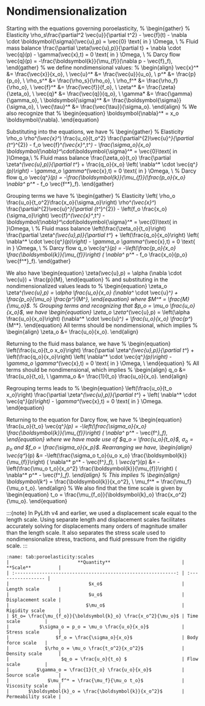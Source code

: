 # Nondimensionalization

Starting with the equations governing poroelasticity,
%
\begin{gather}
% Elasticity
  \rho_s\frac{\partial^2 \vec{u}}{\partial t^2} - \vec{f}(t) - \nabla \cdot \boldsymbol{\sigma}(\vec{u},p) = \vec{0} \text{ in } \Omega, \\
% Fluid mass balance
  \frac{\partial \zeta(\vec{u},p)}{\partial t} + \nabla \cdot \vec{q}(p) - \gamma(\vec{x},t) = 0 \text{ in } \Omega, \\
% Darcy flow
  \vec{q}(p) = -\frac{\boldsymbol{k}}{\mu_{f}}(\nabla p - \vec{f}_f),
\end{gather}
%
we define nondimensional values:
%
\begin{align}
\vec{x}^* &= \frac{\vec{x}}{x_o}, \\
\vec{u}^* &= \frac{\vec{u}}{u_o}, \\
p^* &= \frac{p}{p_o}, \\
\rho_s^* &= \frac{\rho_s}{\rho_o}, \\
\rho_f^* &= \frac{\rho_f}{\rho_o}, \\
\vec{f}^* &= \frac{\vec{f}}{f_o}, \\
\zeta^* &= \frac{\zeta}{\zeta_o}, \\
\vec{q}* &= \frac{\vec{q}}{q_o}, \\
\gamma* &= \frac{\gamma}{\gamma_o}, \\
\boldsymbol{\sigma}^* &= \frac{\boldsymbol{\sigma}}{\sigma_o}, \\
\vec{\tau}^* &= \frac{\vec{\tau}}{\sigma_o}.
\end{align}
%
We also recognize that
%
\begin{equation}
\boldsymbol{\nabla}^* = x_o \boldsymbol{\nabla}.
\end{equation}

Substituting into the equations, we have
%
\begin{gather}
% Elasticity
\rho_o  \rho^*(\vec{x}^*) \frac{u_o}{t_o^2} \frac{\partial^{2}\vec{u}^*}{\partial {t^*}^{2}} - f_o \vec{f}^*(\vec{x}^*,t^*) - \frac{\sigma_o}{x_o} \boldsymbol{\nabla}^*\cdot\boldsymbol{\sigma}^* = \vec{0}\text{ in }\Omega,\\
% Fluid mass balance
\frac{\zeta_o}{t_o} \frac{\partial \zeta^*(\vec{u},p)}{\partial t^*} + \frac{q_o}{x_o} \left( \nabla^* \cdot \vec{q^*}(p)\right) - \gamma_o \gamma^*(\vec{x},t) = 0 \text{ in } \Omega, \\
% Darcy flow
q_o \vec{q^*}(p) = -\frac{\boldsymbol{k}}{\mu_{f}}(\frac{p_o}{x_o} \nabla^* p^* - f_o \vec{f^*}_f).
\end{gather}

Grouping terms we have
%
\begin{gather}
% Elasticity
\left( \rho_o \frac{u_o}{t_o^2}\frac{x_o}{\sigma_o}\right) \rho^*(\vec{x}^*) \frac{\partial^{2}\vec{u}^*}{\partial {t^*}^{2}} - \left(f_o \frac{x_o}{\sigma_o}\right) \vec{f}^*(\vec{x}^*,t^*) -  \boldsymbol{\nabla}^*\cdot\boldsymbol{\sigma}^* = \vec{0}\text{ in }\Omega, \\
% Fluid mass balance
\left(\frac{\zeta_o}{t_o}\right) \frac{\partial \zeta^*(\vec{u},p)}{\partial t^*} + \left(\frac{q_o}{x_o}\right) \left( \nabla^* \cdot \vec{q^*}(p)\right) - \gamma_o \gamma^*(\vec{x},t) = 0 \text{ in } \Omega, \\
% Darcy flow
q_o \vec{q^*}(p) = -\left(\frac{p_o}{x_o} \frac{\boldsymbol{k}}{\mu_{f}}\right) ( \nabla^* p^* - f_o \frac{x_o}{p_o} \vec{f^*}_f).
\end{gather}

We also have
\begin{equation}
  \zeta(\vec{u},p) = \alpha (\nabla \cdot \vec{u}) + \frac{p}{M},
\end{equation}
%
and substituting in the nondimensionalized values leads to
%
\begin{equation}
  \zeta_o \zeta^*(\vec{u},p) = \alpha \frac{u_o}{x_o} (\nabla^* \cdot \vec{u}^*) + \frac{p_o}{\mu_o} \frac{p^*}{M^*},
\end{equation}
where $M^* = \frac{M}{\mu_o}$.
%
Grouping terms and recognizing that $p_o = \mu_o \frac{u_o}{x_o}$, we have
\begin{equation}
  \zeta_o \zeta^*(\vec{u},p) = \left(\alpha \frac{u_o}{x_o}\right) (\nabla^* \cdot \vec{u}^*) + \frac{u_o}{x_o} \frac{p^*}{M^*}.
\end{equation}
All terms should be nondimensional, which implies
%
\begin{align}
\zeta_o &= \frac{u_o}{x_o}.
\end{align}

Returning to the fluid mass balance, we have
%
\begin{equation}
\left(\frac{u_o}{t_o x_o}\right) \frac{\partial \zeta^*(\vec{u},p)}{\partial t^*} + \left(\frac{q_o}{x_o}\right) \left( \nabla^* \cdot \vec{q^*}(p)\right) - \gamma_o \gamma^*(\vec{x},t) = 0 \text{ in } \Omega, \\
\end{equation}
%
All terms should be nondimensional, which implies
%
\begin{align}
q_o &= \frac{u_o}{t_o}, \\
\gamma_o &= \frac{1}{t_o} \frac{u_o}{x_o}.
\end{align}

Regrouping terms leads to
%
\begin{equation}
\left(\frac{u_o}{t_o x_o}\right) \frac{\partial \zeta^*(\vec{u},p)}{\partial t^*} + \left( \nabla^* \cdot \vec{q^*}(p)\right) - \gamma^*(\vec{x},t) = 0 \text{ in } \Omega.
\end{equation}

Returning to the equation for Darcy flow, we have
%
\begin{equation}
\frac{u_o}{t_o} \vec{q^*}(p) = -\left(\frac{\sigma_o}{x_o} \frac{\boldsymbol{k}}{\mu_{f}}\right) ( \nabla^* p^* - \vec{f^*}_f),
\end{equation}
where we have made use of $q_o = \frac{u_o}{t_o}$, $\sigma_o = p_o$ and $f_o = \frac{\sigma_o}{x_p}$.
Rearranging we have,
\begin{align}
\vec{q^*}(p) &= -\left(\frac{\sigma_o t_o}{u_o x_o} \frac{\boldsymbol{k}}{\mu_{f}}\right) ( \nabla^* p^* - \vec{f^*}_f), \\
\vec{q^*}(p) &= -\left(\frac{\mu_o t_o}{x_o^2} \frac{\boldsymbol{k}}{\mu_{f}}\right) ( \nabla^* p^* - \vec{f^*}_f).
\end{align}
%
This implies
%
\begin{align}
\boldsymbol{k^*} = \frac{\boldsymbol{k}}{x_o^2}, \\
\mu_f^* = \frac{\mu_f}{\mu_o t_o}.
\end{align}
%
We also find that the time scale is given by
\begin{equation}
t_o = \frac{\mu_{f_o}}{\boldsymbol{k}_o} \frac{x_o^2}{\mu_o}.
\end{equation}

:::{note}
In PyLith v4 and earlier, we used a displacement scale equal to the length scale.
Using separate length and displacement scales facilitates accurately solving for displacements many orders of magnitude smaller than the length scale.
It also separates the stress scale used to nondimensionalize stress, tractions, and fluid pressure from the rigidity scale.
:::

```{table} Nondimensionalization of poroelasticity/
:name: tab:poroelasticity:scales
|                         **Quantity**                          | **Scale**          |
| :-----------------------------------------------------------: | :----------------- |
|                             $x_o$                             | Length scale       |
|                             $u_o$                             | Displacement scale |
|                            $\mu_o$                            | Rigidity scale     |
| $t_o= \frac{\mu_{f_o}}{\boldsymbol{k}_o} \frac{x_o^2}{\mu_o}$ | Time scale         |
|           $\sigma_o = p_o = \mu_o \frac{u_o}{x_o}$            | Stress scale       |
|                 $f_o = \frac{\sigma_o}{x_o}$                  | Body force scale   |
|             $\rho_o = \mu_o \frac{t_o^2}{x_o^2}$              | Density scale      |
|                   $q_o = \frac{u_o}{t_o} $                    | Flow scale         |
|          $\gamma_o = \frac{1}{t_o} \frac{u_o}{x_o}$           | Source scale       |
|              $\mu_f^* = \frac{\mu_f}{\mu_o t_o}$              | Viscosity scale    |
|       $\boldsymbol{k}_o = \frac{\boldsymbol{k}}{x_o^2}$       | Permeability scale |
```
